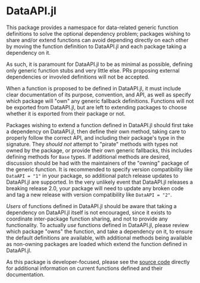 # DataAPI.jl

This package provides a namespace for data-related generic function definitions to solve the optional dependency problem; packages wishing to share and/or extend functions can avoid depending directly on each other by moving the function definition to DataAPI.jl and each package taking a dependency on it.

As such, it is paramount for DataAPI.jl to be as minimal as possible, defining only generic function stubs and very little else. PRs proposing external dependencies or invovled definitions will not be accepted.

When a function is proposed to be defined in DataAPI.jl, it must include clear documentation of its purpose, convention, and API, as well as specify which package will "own" any generic fallback definitions. Functions will not be exported from DataAPI.jl, but are left to extending packages to choose whether it is exported from their package or not.

Packages wishing to extend a function defined in DataAPI.jl should first take a dependency on DataAPI.jl, then define their own method, taking care to properly follow the correct API, and including their package's type in the signature. They *should not* attempt to "pirate" methods with types not owned by the package, or provide their own generic fallbacks, this includes defining methods for `Base` types. If additional methods are desired, discussion should be had with the maintainers of the "owning" package of the generic function. It is recommended to specify version compatibility like `DataAPI = "1"` in your package, so additional patch release updates to DataAPI.jl are supported. In the very unlikely event that DataAPI.jl releases a breaking release 2.0, your package will need to update any broken code and tag a new release with version compatibility like `DataAPI = "2"`.

*Users* of functions defined in DataAPI.jl should be aware that taking a dependency on DataAPI.jl itself is not encouraged, since it exists to coordinate inter-package function sharing, and not to provide any functionality. To actually *use* functions defined in DataAPI.jl, please review which package "owns" the function, and take a dependency on it, to ensure the default definitions are available, with additional methods being available as non-owning packages are loaded which extend the function defined in DataAPI.jl.

As this package is developer-focused, please see the [source code](https://github.com/JuliaData/DataAPI.jl/blob/master/src/DataAPI.jl) directly for additional information on current functions defined and their documentation.
